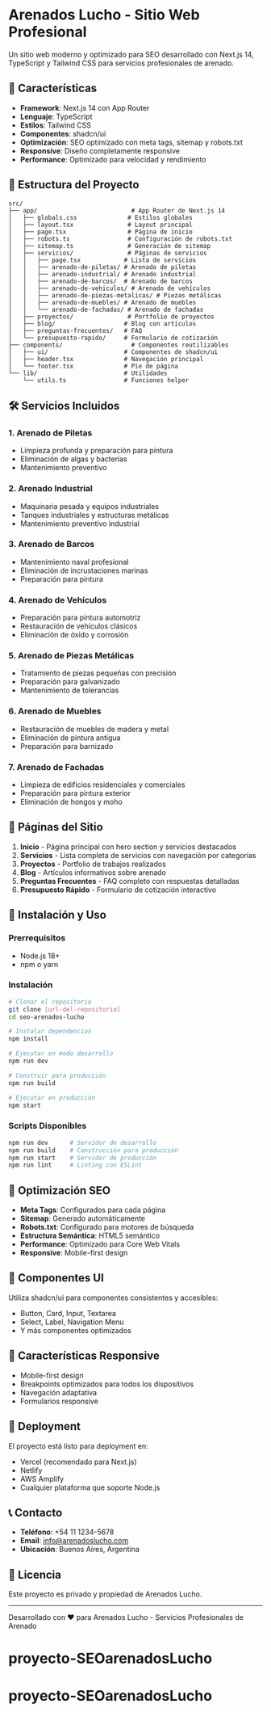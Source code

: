 # Arenados Lucho - Sitio Web Profesional

Un sitio web moderno y optimizado para SEO desarrollado con Next.js 14, TypeScript y Tailwind CSS para servicios profesionales de arenado.

## 🚀 Características

- **Framework**: Next.js 14 con App Router
- **Lenguaje**: TypeScript
- **Estilos**: Tailwind CSS
- **Componentes**: shadcn/ui
- **Optimización**: SEO optimizado con meta tags, sitemap y robots.txt
- **Responsive**: Diseño completamente responsive
- **Performance**: Optimizado para velocidad y rendimiento

## 📁 Estructura del Proyecto

```
src/
├── app/                          # App Router de Next.js 14
│   ├── globals.css              # Estilos globales
│   ├── layout.tsx               # Layout principal
│   ├── page.tsx                 # Página de inicio
│   ├── robots.ts                # Configuración de robots.txt
│   ├── sitemap.ts               # Generación de sitemap
│   ├── servicios/               # Páginas de servicios
│   │   ├── page.tsx            # Lista de servicios
│   │   ├── arenado-de-piletas/ # Arenado de piletas
│   │   ├── arenado-industrial/ # Arenado industrial
│   │   ├── arenado-de-barcos/  # Arenado de barcos
│   │   ├── arenado-de-vehiculos/ # Arenado de vehículos
│   │   ├── arenado-de-piezas-metalicas/ # Piezas metálicas
│   │   ├── arenado-de-muebles/ # Arenado de muebles
│   │   └── arenado-de-fachadas/ # Arenado de fachadas
│   ├── proyectos/               # Portfolio de proyectos
│   ├── blog/                   # Blog con artículos
│   ├── preguntas-frecuentes/   # FAQ
│   └── presupuesto-rapido/     # Formulario de cotización
├── components/                   # Componentes reutilizables
│   ├── ui/                     # Componentes de shadcn/ui
│   ├── header.tsx              # Navegación principal
│   └── footer.tsx              # Pie de página
└── lib/                        # Utilidades
    └── utils.ts                # Funciones helper
```

## 🛠️ Servicios Incluidos

### 1. Arenado de Piletas
- Limpieza profunda y preparación para pintura
- Eliminación de algas y bacterias
- Mantenimiento preventivo

### 2. Arenado Industrial
- Maquinaria pesada y equipos industriales
- Tanques industriales y estructuras metálicas
- Mantenimiento preventivo industrial

### 3. Arenado de Barcos
- Mantenimiento naval profesional
- Eliminación de incrustaciones marinas
- Preparación para pintura

### 4. Arenado de Vehículos
- Preparación para pintura automotriz
- Restauración de vehículos clásicos
- Eliminación de óxido y corrosión

### 5. Arenado de Piezas Metálicas
- Tratamiento de piezas pequeñas con precisión
- Preparación para galvanizado
- Mantenimiento de tolerancias

### 6. Arenado de Muebles
- Restauración de muebles de madera y metal
- Eliminación de pintura antigua
- Preparación para barnizado

### 7. Arenado de Fachadas
- Limpieza de edificios residenciales y comerciales
- Preparación para pintura exterior
- Eliminación de hongos y moho

## 🎨 Páginas del Sitio

1. **Inicio** - Página principal con hero section y servicios destacados
2. **Servicios** - Lista completa de servicios con navegación por categorías
3. **Proyectos** - Portfolio de trabajos realizados
4. **Blog** - Artículos informativos sobre arenado
5. **Preguntas Frecuentes** - FAQ completo con respuestas detalladas
6. **Presupuesto Rápido** - Formulario de cotización interactivo

## 🔧 Instalación y Uso

### Prerrequisitos
- Node.js 18+ 
- npm o yarn

### Instalación
```bash
# Clonar el repositorio
git clone [url-del-repositorio]
cd seo-arenados-lucho

# Instalar dependencias
npm install

# Ejecutar en modo desarrollo
npm run dev

# Construir para producción
npm run build

# Ejecutar en producción
npm start
```

### Scripts Disponibles
```bash
npm run dev      # Servidor de desarrollo
npm run build    # Construcción para producción
npm run start    # Servidor de producción
npm run lint     # Linting con ESLint
```

## 🎯 Optimización SEO

- **Meta Tags**: Configurados para cada página
- **Sitemap**: Generado automáticamente
- **Robots.txt**: Configurado para motores de búsqueda
- **Estructura Semántica**: HTML5 semántico
- **Performance**: Optimizado para Core Web Vitals
- **Responsive**: Mobile-first design

## 🎨 Componentes UI

Utiliza shadcn/ui para componentes consistentes y accesibles:
- Button, Card, Input, Textarea
- Select, Label, Navigation Menu
- Y más componentes optimizados

## 📱 Características Responsive

- Mobile-first design
- Breakpoints optimizados para todos los dispositivos
- Navegación adaptativa
- Formularios responsive

## 🚀 Deployment

El proyecto está listo para deployment en:
- Vercel (recomendado para Next.js)
- Netlify
- AWS Amplify
- Cualquier plataforma que soporte Node.js

## 📞 Contacto

- **Teléfono**: +54 11 1234-5678
- **Email**: info@arenadoslucho.com
- **Ubicación**: Buenos Aires, Argentina

## 📄 Licencia

Este proyecto es privado y propiedad de Arenados Lucho.

---

Desarrollado con ❤️ para Arenados Lucho - Servicios Profesionales de Arenado
# proyecto-SEOarenadosLucho
# proyecto-SEOarenadosLucho
